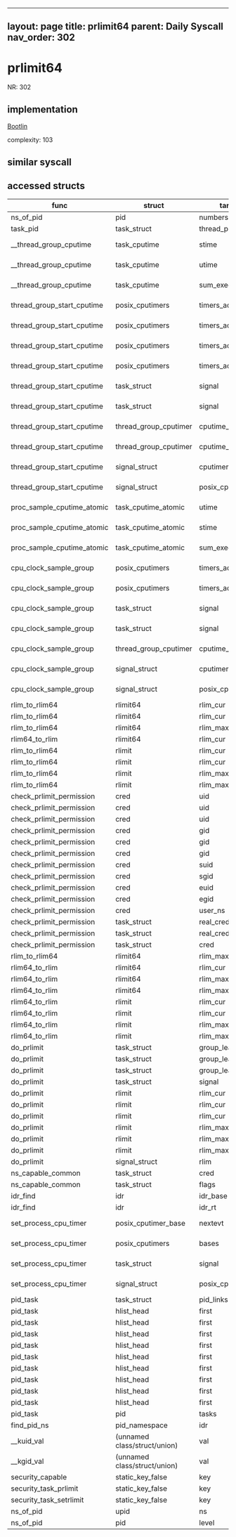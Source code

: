 
---
layout: page
title: prlimit64
parent: Daily Syscall
nav_order: 302
---
        

# prlimit64
NR: 302

## implementation
[Bootlin](https://elixir.bootlin.com/linux/v6.14.7/source/kernel/sys.c#L1695)

complexity: 103


## similar syscall


## accessed structs

|func|struct|target|location|has_read|has_write|
|--|--|--|--|--|--|
|ns_of_pid|pid|numbers|https://elixir.bootlin.com/linux/v6.14.7/source/include/linux/pid.h#L148|false|false|
|task_pid|task_struct|thread_pid|https://elixir.bootlin.com/linux/v6.14.7/source/include/linux/pid.h#L213|true|true|
|__thread_group_cputime|task_cputime|stime|https://elixir.bootlin.com/linux/v6.14.7/source/kernel/time/posix-cpu-timers.c#L331|true|true|
|__thread_group_cputime|task_cputime|utime|https://elixir.bootlin.com/linux/v6.14.7/source/kernel/time/posix-cpu-timers.c#L331|true|true|
|__thread_group_cputime|task_cputime|sum_exec_runtime|https://elixir.bootlin.com/linux/v6.14.7/source/kernel/time/posix-cpu-timers.c#L331|true|true|
|thread_group_start_cputime|posix_cputimers|timers_active|https://elixir.bootlin.com/linux/v6.14.7/source/kernel/time/posix-cpu-timers.c#L321|true|true|
|thread_group_start_cputime|posix_cputimers|timers_active|https://elixir.bootlin.com/linux/v6.14.7/source/kernel/time/posix-cpu-timers.c#L303|true|true|
|thread_group_start_cputime|posix_cputimers|timers_active|https://elixir.bootlin.com/linux/v6.14.7/source/kernel/time/posix-cpu-timers.c#L321|false|false|
|thread_group_start_cputime|posix_cputimers|timers_active|https://elixir.bootlin.com/linux/v6.14.7/source/kernel/time/posix-cpu-timers.c#L303|false|false|
|thread_group_start_cputime|task_struct|signal|https://elixir.bootlin.com/linux/v6.14.7/source/kernel/time/posix-cpu-timers.c#L298|true|true|
|thread_group_start_cputime|task_struct|signal|https://elixir.bootlin.com/linux/v6.14.7/source/kernel/time/posix-cpu-timers.c#L297|true|true|
|thread_group_start_cputime|thread_group_cputimer|cputime_atomic|https://elixir.bootlin.com/linux/v6.14.7/source/kernel/time/posix-cpu-timers.c#L323|false|false|
|thread_group_start_cputime|thread_group_cputimer|cputime_atomic|https://elixir.bootlin.com/linux/v6.14.7/source/kernel/time/posix-cpu-timers.c#L312|false|false|
|thread_group_start_cputime|signal_struct|cputimer|https://elixir.bootlin.com/linux/v6.14.7/source/kernel/time/posix-cpu-timers.c#L297|false|false|
|thread_group_start_cputime|signal_struct|posix_cputimers|https://elixir.bootlin.com/linux/v6.14.7/source/kernel/time/posix-cpu-timers.c#L298|false|false|
|proc_sample_cputime_atomic|task_cputime_atomic|utime|https://elixir.bootlin.com/linux/v6.14.7/source/kernel/time/posix-cpu-timers.c#L234|false|false|
|proc_sample_cputime_atomic|task_cputime_atomic|stime|https://elixir.bootlin.com/linux/v6.14.7/source/kernel/time/posix-cpu-timers.c#L235|false|false|
|proc_sample_cputime_atomic|task_cputime_atomic|sum_exec_runtime|https://elixir.bootlin.com/linux/v6.14.7/source/kernel/time/posix-cpu-timers.c#L236|false|false|
|cpu_clock_sample_group|posix_cputimers|timers_active|https://elixir.bootlin.com/linux/v6.14.7/source/kernel/time/posix-cpu-timers.c#L346|true|true|
|cpu_clock_sample_group|posix_cputimers|timers_active|https://elixir.bootlin.com/linux/v6.14.7/source/kernel/time/posix-cpu-timers.c#L346|false|false|
|cpu_clock_sample_group|task_struct|signal|https://elixir.bootlin.com/linux/v6.14.7/source/kernel/time/posix-cpu-timers.c#L343|true|true|
|cpu_clock_sample_group|task_struct|signal|https://elixir.bootlin.com/linux/v6.14.7/source/kernel/time/posix-cpu-timers.c#L342|true|true|
|cpu_clock_sample_group|thread_group_cputimer|cputime_atomic|https://elixir.bootlin.com/linux/v6.14.7/source/kernel/time/posix-cpu-timers.c#L352|false|false|
|cpu_clock_sample_group|signal_struct|cputimer|https://elixir.bootlin.com/linux/v6.14.7/source/kernel/time/posix-cpu-timers.c#L342|false|false|
|cpu_clock_sample_group|signal_struct|posix_cputimers|https://elixir.bootlin.com/linux/v6.14.7/source/kernel/time/posix-cpu-timers.c#L343|false|false|
|rlim_to_rlim64|rlimit64|rlim_cur|https://elixir.bootlin.com/linux/v6.14.7/source/kernel/sys.c#L1653|false|false|
|rlim_to_rlim64|rlimit64|rlim_cur|https://elixir.bootlin.com/linux/v6.14.7/source/kernel/sys.c#L1651|false|false|
|rlim_to_rlim64|rlimit64|rlim_max|https://elixir.bootlin.com/linux/v6.14.7/source/kernel/sys.c#L1657|false|false|
|rlim64_to_rlim|rlimit64|rlim_cur|https://elixir.bootlin.com/linux/v6.14.7/source/kernel/sys.c#L1665|true|true|
|rlim_to_rlim64|rlimit|rlim_cur|https://elixir.bootlin.com/linux/v6.14.7/source/kernel/sys.c#L1653|true|true|
|rlim_to_rlim64|rlimit|rlim_cur|https://elixir.bootlin.com/linux/v6.14.7/source/kernel/sys.c#L1650|true|true|
|rlim_to_rlim64|rlimit|rlim_max|https://elixir.bootlin.com/linux/v6.14.7/source/kernel/sys.c#L1657|true|true|
|rlim_to_rlim64|rlimit|rlim_max|https://elixir.bootlin.com/linux/v6.14.7/source/kernel/sys.c#L1654|true|true|
|check_prlimit_permission|cred|uid|https://elixir.bootlin.com/linux/v6.14.7/source/kernel/sys.c#L1685|true|true|
|check_prlimit_permission|cred|uid|https://elixir.bootlin.com/linux/v6.14.7/source/kernel/sys.c#L1684|true|true|
|check_prlimit_permission|cred|uid|https://elixir.bootlin.com/linux/v6.14.7/source/kernel/sys.c#L1683|true|true|
|check_prlimit_permission|cred|gid|https://elixir.bootlin.com/linux/v6.14.7/source/kernel/sys.c#L1688|true|true|
|check_prlimit_permission|cred|gid|https://elixir.bootlin.com/linux/v6.14.7/source/kernel/sys.c#L1687|true|true|
|check_prlimit_permission|cred|gid|https://elixir.bootlin.com/linux/v6.14.7/source/kernel/sys.c#L1686|true|true|
|check_prlimit_permission|cred|suid|https://elixir.bootlin.com/linux/v6.14.7/source/kernel/sys.c#L1684|true|true|
|check_prlimit_permission|cred|sgid|https://elixir.bootlin.com/linux/v6.14.7/source/kernel/sys.c#L1687|true|true|
|check_prlimit_permission|cred|euid|https://elixir.bootlin.com/linux/v6.14.7/source/kernel/sys.c#L1683|true|true|
|check_prlimit_permission|cred|egid|https://elixir.bootlin.com/linux/v6.14.7/source/kernel/sys.c#L1686|true|true|
|check_prlimit_permission|cred|user_ns|https://elixir.bootlin.com/linux/v6.14.7/source/kernel/sys.c#L1689|true|true|
|check_prlimit_permission|task_struct|real_cred|https://elixir.bootlin.com/linux/v6.14.7/source/kernel/sys.c#L1682|true|true|
|check_prlimit_permission|task_struct|real_cred|https://elixir.bootlin.com/linux/v6.14.7/source/kernel/sys.c#L1682|false|false|
|check_prlimit_permission|task_struct|cred|https://elixir.bootlin.com/linux/v6.14.7/source/kernel/sys.c#L1676|true|true|
|rlim_to_rlim64|rlimit64|rlim_max|https://elixir.bootlin.com/linux/v6.14.7/source/kernel/sys.c#L1655|false|false|
|rlim64_to_rlim|rlimit64|rlim_cur|https://elixir.bootlin.com/linux/v6.14.7/source/kernel/sys.c#L1662|true|true|
|rlim64_to_rlim|rlimit64|rlim_max|https://elixir.bootlin.com/linux/v6.14.7/source/kernel/sys.c#L1669|true|true|
|rlim64_to_rlim|rlimit64|rlim_max|https://elixir.bootlin.com/linux/v6.14.7/source/kernel/sys.c#L1666|true|true|
|rlim64_to_rlim|rlimit|rlim_cur|https://elixir.bootlin.com/linux/v6.14.7/source/kernel/sys.c#L1665|false|false|
|rlim64_to_rlim|rlimit|rlim_cur|https://elixir.bootlin.com/linux/v6.14.7/source/kernel/sys.c#L1663|false|false|
|rlim64_to_rlim|rlimit|rlim_max|https://elixir.bootlin.com/linux/v6.14.7/source/kernel/sys.c#L1669|false|false|
|rlim64_to_rlim|rlimit|rlim_max|https://elixir.bootlin.com/linux/v6.14.7/source/kernel/sys.c#L1667|false|false|
|do_prlimit|task_struct|group_leader|https://elixir.bootlin.com/linux/v6.14.7/source/kernel/sys.c#L1523|true|true|
|do_prlimit|task_struct|group_leader|https://elixir.bootlin.com/linux/v6.14.7/source/kernel/sys.c#L1504|true|true|
|do_prlimit|task_struct|group_leader|https://elixir.bootlin.com/linux/v6.14.7/source/kernel/sys.c#L1486|true|true|
|do_prlimit|task_struct|signal|https://elixir.bootlin.com/linux/v6.14.7/source/kernel/sys.c#L1485|true|true|
|do_prlimit|rlimit|rlim_cur|https://elixir.bootlin.com/linux/v6.14.7/source/kernel/sys.c#L1523|true|true|
|do_prlimit|rlimit|rlim_cur|https://elixir.bootlin.com/linux/v6.14.7/source/kernel/sys.c#L1512|true|true|
|do_prlimit|rlimit|rlim_cur|https://elixir.bootlin.com/linux/v6.14.7/source/kernel/sys.c#L1477|true|true|
|do_prlimit|rlimit|rlim_max|https://elixir.bootlin.com/linux/v6.14.7/source/kernel/sys.c#L1492|true|true|
|do_prlimit|rlimit|rlim_max|https://elixir.bootlin.com/linux/v6.14.7/source/kernel/sys.c#L1480|true|true|
|do_prlimit|rlimit|rlim_max|https://elixir.bootlin.com/linux/v6.14.7/source/kernel/sys.c#L1477|true|true|
|do_prlimit|signal_struct|rlim|https://elixir.bootlin.com/linux/v6.14.7/source/kernel/sys.c#L1485|false|false|
|ns_capable_common|task_struct|cred|https://elixir.bootlin.com/linux/v6.14.7/source/kernel/capability.c#L358|true|true|
|ns_capable_common|task_struct|flags|https://elixir.bootlin.com/linux/v6.14.7/source/kernel/capability.c#L360|true|true|
|idr_find|idr|idr_base|https://elixir.bootlin.com/linux/v6.14.7/source/lib/idr.c#L174|true|true|
|idr_find|idr|idr_rt|https://elixir.bootlin.com/linux/v6.14.7/source/lib/idr.c#L174|false|false|
|set_process_cpu_timer|posix_cputimer_base|nextevt|https://elixir.bootlin.com/linux/v6.14.7/source/kernel/time/posix-cpu-timers.c#L1437|false|false|
|set_process_cpu_timer|posix_cputimers|bases|https://elixir.bootlin.com/linux/v6.14.7/source/kernel/time/posix-cpu-timers.c#L1437|false|false|
|set_process_cpu_timer|task_struct|signal|https://elixir.bootlin.com/linux/v6.14.7/source/kernel/time/posix-cpu-timers.c#L1437|true|true|
|set_process_cpu_timer|signal_struct|posix_cputimers|https://elixir.bootlin.com/linux/v6.14.7/source/kernel/time/posix-cpu-timers.c#L1437|true|true|
|pid_task|task_struct|pid_links|https://elixir.bootlin.com/linux/v6.14.7/source/kernel/pid.c#L417|false|false|
|pid_task|hlist_head|first|https://elixir.bootlin.com/linux/v6.14.7/source/kernel/pid.c#L414|false|false|
|pid_task|hlist_head|first|https://elixir.bootlin.com/linux/v6.14.7/source/kernel/pid.c#L414|false|false|
|pid_task|hlist_head|first|https://elixir.bootlin.com/linux/v6.14.7/source/kernel/pid.c#L414|false|false|
|pid_task|hlist_head|first|https://elixir.bootlin.com/linux/v6.14.7/source/kernel/pid.c#L414|false|false|
|pid_task|hlist_head|first|https://elixir.bootlin.com/linux/v6.14.7/source/kernel/pid.c#L414|false|false|
|pid_task|hlist_head|first|https://elixir.bootlin.com/linux/v6.14.7/source/kernel/pid.c#L414|false|false|
|pid_task|hlist_head|first|https://elixir.bootlin.com/linux/v6.14.7/source/kernel/pid.c#L414|false|false|
|pid_task|hlist_head|first|https://elixir.bootlin.com/linux/v6.14.7/source/kernel/pid.c#L414|false|false|
|pid_task|hlist_head|first|https://elixir.bootlin.com/linux/v6.14.7/source/kernel/pid.c#L414|false|false|
|pid_task|pid|tasks|https://elixir.bootlin.com/linux/v6.14.7/source/kernel/pid.c#L414|false|false|
|find_pid_ns|pid_namespace|idr|https://elixir.bootlin.com/linux/v6.14.7/source/kernel/pid.c#L320|false|false|
|__kuid_val|(unnamed class/struct/union)|val|https://elixir.bootlin.com/linux/v6.14.7/source/include/linux/uidgid.h#L28|true|true|
|__kgid_val|(unnamed class/struct/union)|val|https://elixir.bootlin.com/linux/v6.14.7/source/include/linux/uidgid.h#L33|true|true|
|security_capable|static_key_false|key|https://elixir.bootlin.com/linux/v6.14.7/source/security/security.c#L1142|false|false|
|security_task_prlimit|static_key_false|key|https://elixir.bootlin.com/linux/v6.14.7/source/security/security.c#L3596|false|false|
|security_task_setrlimit|static_key_false|key|https://elixir.bootlin.com/linux/v6.14.7/source/security/security.c#L3614|false|false|
|ns_of_pid|upid|ns|https://elixir.bootlin.com/linux/v6.14.7/source/include/linux/pid.h#L148|true|true|
|ns_of_pid|pid|level|https://elixir.bootlin.com/linux/v6.14.7/source/include/linux/pid.h#L148|true|true|
